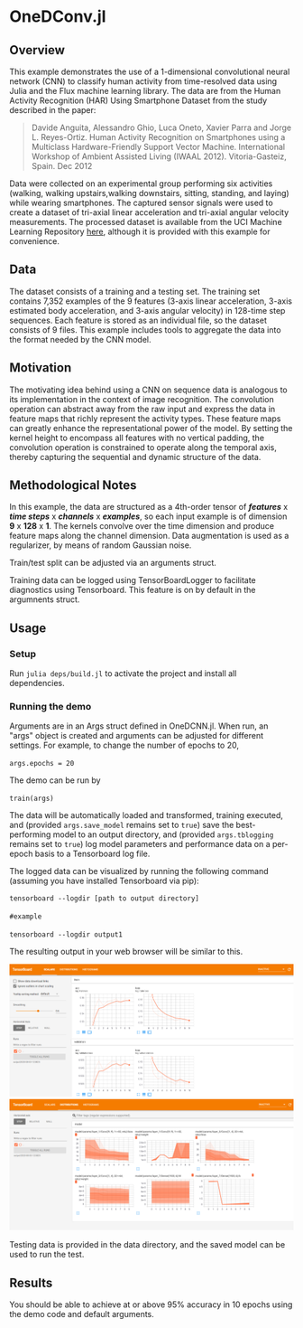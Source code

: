 # OneDConv.jl
## Overview

This example demonstrates the use of a 1-dimensional convolutional neural network (CNN) to classify human activity from time-resolved data using Julia and the Flux machine learning library.  The data are from the Human Activity Recognition (HAR) Using Smartphone Dataset from the study described in the paper:
> Davide Anguita, Alessandro Ghio, Luca Oneto, Xavier Parra and Jorge L. Reyes-Ortiz. Human Activity Recognition on Smartphones using a Multiclass Hardware-Friendly Support Vector Machine. International Workshop of Ambient Assisted Living (IWAAL 2012). Vitoria-Gasteiz, Spain. Dec 2012

Data were collected on an experimental group performing six activities (walking, walking upstairs,walking downstairs, sitting, standing, and laying) while wearing smartphones.  The captured sensor signals were used to create a dataset of tri-axial linear acceleration
and tri-axial angular velocity measurements.  The processed dataset is available from the UCI Machine Learning Repository [here](https://archive.ics.uci.edu/ml/datasets/human+activity+recognition+using+smartphones), although
it is provided with this example for convenience.

## Data

The dataset consists of a training and a testing set.  The training set contains 7,352 examples of the 9 features (3-axis linear acceleration, 3-axis estimated body acceleration, and 3-axis angular velocity) in 
128-time step sequences.  Each feature is stored as an individual file, so the dataset consists of 9 files.  This example includes tools to aggregate the data into the format needed by the 
CNN model.

## Motivation

The motivating idea behind using a CNN on sequence data is analogous to its implementation in the context of image recognition.  The convolution operation can abstract away from the raw input
and express the data in feature maps that richly represent the activity types.  These feature maps can greatly enhance the representational power of the model.  By setting the kernel height to encompass all features with no vertical padding, the convolution operation is constrained to operate along the temporal axis, thereby capturing the sequential and dynamic structure of the data.

## Methodological Notes

In this example, the data are structured as a 4th-order tensor of ***features*** x ***time steps*** x ***channels*** x ***examples***, so each input example is of dimension **9** x **128** x **1**. The kernels convolve over the time dimension and produce feature maps along the channel dimension.  Data augmentation is used as a regularizer, by means of random Gaussian noise.

Train/test split can be adjusted via an arguments struct.

Training data can be logged using
TensorBoardLogger to facilitate diagnostics using Tensorboard.  This feature is on by default in the argumnents struct.

## Usage

### Setup

Run `julia deps/build.jl` to activate the project and install all dependencies.

### Running the demo

Arguments are in an Args struct defined in OneDCNN.jl.  When run, an "args" object is created and arguments can be adjusted for different settings.  For example, to change the number of epochs to 20, 

`args.epochs = 20`

The demo can be run by 

`train(args)`

The data will be automatically loaded and transformed, training executed, and (provided `args.save_model` remains set to `true`) save the best-performing model to an output directory,
and (provided `args.tblogging` remains set to `true`) log model parameters and performance data on a per-epoch basis to a Tensorboard log file.

The logged data can be visualized by running the following command (assuming you have installed Tensorboard via pip):
```
tensorboard --logdir [path to output directory]

#example

tensorboard --logdir output1
```
The resulting output in your web browser will be similar to this.

![img1](img/tensorboard_img.PNG)
![img2](img/tnsorboard1_img2.PNG)

Testing data is provided in the data directory, and the saved model can be used to run the test.

## Results

You should be able to achieve at or above 95% accuracy in 10 epochs using the demo code and default arguments.
